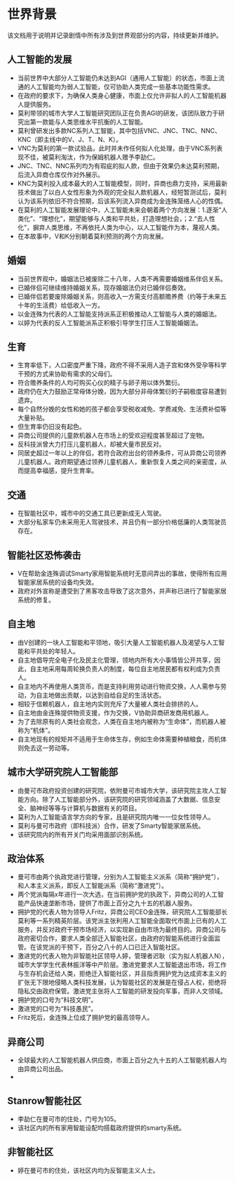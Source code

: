 # 世界背景
该文档用于说明并记录剧情中所有涉及到世界观部分的内容，持续更新并维护。


## 人工智能的发展
- 当前世界中大部分人工智能仍未达到AGI（通用人工智能）的状态，市面上流通的人工智能均为弱人工智能，仅可协助人类完成一些基本功能性需求。
- 在政府的要求下，为确保人类身心健康，市面上仅允许非拟人的人工智能机器人提供服务。
- 莫利带领的城市大学人工智能研究团队正在负责AGI的研发，该团队致力于研究出第一款能与人类思维水平抗衡的人工智能。
- 莫利曾研发出多款NC系列人工智能，其中包括VNC、JNC、TNC、NNC、KNC（即主线中的V、J、T、N、K）。
- VNC为莫利的第一款试验品，此时并未作任何拟人化处理，由于VNC系列表现不佳，被莫利淘汰，作为保姆机器人赠予李劼仁。
- JNC、TNC、NNC系列均为有瑕疵的拟人款，但由于效果仍未达莫利预期，后流入异商仓库仅作对外展示。
- KNC为莫利投入成本最大的人工智能模型，同时，异商也鼎力支持，采用最新技术做出了以白人女性形象为外观的完全拟人款机器人，经短暂测试后，莫利认为该系列依旧不符合预期，后该系列流入异商成为金连殊笼络人心的性偶。
- 在莫利的人工智能发展理论中，人工智能未来会朝着两个方向发展：1.逐渐“人类化”、“理想化”，期望能够与人类和平共处，打造理想社会，；2.“去人性化”，摒弃人类思维，不再依托人类为中心，以人工智能作为本，蔑视人类。
- 在本故事中，V和K分别朝着莫利预测的两个方向发展。


## 婚姻
- 当前世界观中，婚姻法已被废除二十八年，人类不再需要婚姻维系伴侣关系。
- 已婚伴侣可继续维持婚姻关系，现存婚姻法仍对已婚伴侣奏效。
- 已婚伴侣若要废除婚姻关系，则高收入一方需支付高额赡养费（约等于未来五十年的生活费）给低收入一方。
- 以金连殊为代表的人工智能支持派系正积极推动人工智能与人类的婚姻法。
- 以婷为代表的反人工智能派系正积极引导学生打压人工智能婚姻法。


## 生育
- 生育率低下，人口密度严重下降，政府不得不采用人造子宫和体外受孕等科学干预的方式来协助有需求的父母们。
- 符合赡养条件的人均可购买心仪的精子与卵子用以体外繁衍。
- 政府仍在大力鼓励正常母体分娩，因为大部分非母体繁衍的子嗣极度容易遭到遗弃。
- 每个自然分娩的女性和她的孩子都会享受税收减免、学费减免、生活费补偿等大量补贴。
- 但生育率仍旧没有起色。
- 异商公司提供的儿童款机器人在市场上的受欢迎程度甚至超过了宠物。
- 反科技派曾大力打压儿童机器人，却被大量市民反对。
- 同居史超过一年以上的伴侣，若符合政府出台的领养条件，可从异商公司领养儿童机器人。政府期望通过领养儿童机器人，重新恢复人类之间的亲密度，从而提高幸福感，提升生育率。


## 交通
- 在智能社区中，城市中的交通工具已更新成无人驾驶。
- 大部分私家车仍未采用无人驾驶技术，并且仍有一部分价格低廉的人类驾驶员存在。


## 智能社区恐怖袭击
- V在帮助金连殊调试Smarty家用智能系统时无意间弄出的事故，使得所有应用智能家居系统的设备均失效。
- 政府对外宣称是遭受到了黑客攻击导致了这次意外，并声称已进行了智能家居系统的修复。


## 自主地
- 由V创建的一块人工智能和平领地，吸引大量人工智能机器人及渴望与人工智能和平共处的年轻人。
- 自主地倡导完全电子化及民主化管理，领地内所有大小事情皆公开共享，因此，自主地采用每周轮换负责人的制度，每位自主地居民都有权利成为负责人。
- 自主地内不再使用人类货币，而是支持利用劳动进行物资交换，人人需参与劳动，为自主地做出贡献，以达到自给自足的生活状态。
- 相较于信赖机器人，自主地内实则充斥了大量被人类社会排挤的人。
- 自主地由金连殊提供物资支援，作为交换，V协助异商研发商用机器人。
- 为了去除原有的人类社会观念，人类在自主地内被称为“生命体”，而机器人被称为“机体”。
- 自主地现有的规矩并不适用于生命体生存，例如生命体需要种植粮食，而机体则免去这一劳动等。


## 城市大学研究院人工智能部
- 由曼可市政府投资创建的研究院，依附曼可市城市大学，该研究院主攻人工智能方向。除了人工智能部分外，该研究院的研究领域涵盖了大数据、信息安全、脑神经等等与计算机与数据有关的项目。
- 莫利为人工智能语言学方向的专家，且是研究院内唯一一位女性领导人。
- 莫利与曼可市政府（即科技派）合作，研发了Smarty智能家居系统。
- 该研究院内的所有开关门均采用面部识别系统。


## 政治体系
- 曼可市由两个执政党进行管理，分别为人工智能主义派系（简称“拥护党”），和人本主义派系，即反人工智能派系（简称“激进党”）。
- 两个党派每隔x年进行一次大选，在当前拥护党的执政下，异商公司的人工智能产品快速垄断市场，提供了市面上百分之九十五的机器人服务。
- 拥护党的代表人物为领导人Fritz，异商公司CEO金连殊，研究院人工智能部长莫利等一系列精英阶层。该党派主张利用人工智能全面取代市面上已有的人工服务，并反对政府干预市场经济，以实现新自由市场为最终目的。异商公司与政府密切合作，要求人类全部迁入智能社区，由政府的智能系统进行全面监管。在该党派的干预下，百分之八十的人口已迁入智能社区。
- 激进党的代表人物为非智能社区领导人婷，管理者迟耿（实为拟人机器人N），城市大学学生代表林振洋等中产阶层。激进党要求人工智能退出市场，将工作与生存机会还给人类，拒绝迁入智能社区，并且指责拥护党为达成资本主义的扩张无下限地侵略人类科技发展，认为智能社区的发展是在侵占人权，拒绝将隐私交由政府保管。激进党主张将人工智能的研发投向军事，而非人文领域。
- 拥护党的口号为“科技文明”。
- 激进党的口号为“科技愚民”。
- Fritz死后，金连殊上位成了拥护党的最高领导人。


## 异商公司
- 全球最大的人工智能机器人供应商，市面上百分之九十五的人工智能机器人均由异商公司出品。
- 


## Stanrow智能社区
- 李劼仁在曼可市的住处，门号为105。
- 该社区内的所有家用智能设配均搭载政府提供的smarty系统。


## 非智能社区
- 婷在曼可市的住处，该社区内均为反智能主义人士。